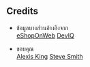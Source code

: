 ## Credits

- ข้อมูลบางส่วนอ้างอิงจาก <br>
[eShopOnWeb](https://github.com/dotnet-architecture/eShopOnWeb)
[DevIQ](https://deviq.com/)

- ขอบคุณ <br>
[Alexis King](https://lexi-lambda.github.io/about.html)
[Steve Smith](https://github.com/ardalis)
